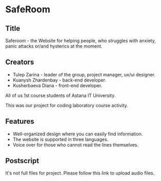 # SafeRoom
## Title
Saferoom - the Website for helping people, who struggles with anxiety, panic attacks or/and hysterics at the moment.
## Creators
* Tulep Zarina - leader of the group, project manager, ux/ui designer.
* Kuanysh Zhardenbay - back-end developer.
* Kusherbaeva Diana - front-end developer.

All of us 1st course students of Astana IT University. 

This was our project for coding laboratory course activity.
## Features
* Well-organized design where you can easily find information.
* The website is supported in three languages.
* Voice over for those who cannot read the lines themselves.
## Postscript
It's not full files for project. Please follow this link to upload audio files.
```bash
```
